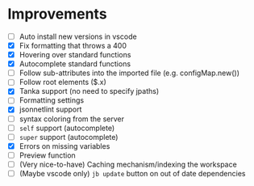 # Improvements

- [ ] Auto install new versions in vscode
- [x] Fix formatting that throws a 400
- [x] Hovering over standard functions
- [x] Autocomplete standard functions
- [ ] Follow sub-attributes into the imported file (e.g. configMap.new())
- [ ] Follow root elements ($.x)
- [x] Tanka support (no need to specify jpaths)
- [ ] Formatting settings
- [x] jsonnetlint support
- [ ] syntax coloring from the server
- [ ] `self` support (autocomplete)
- [ ] `super` support (autocomplete)
- [x] Errors on missing variables
- [ ] Preview function
- [ ] (Very nice-to-have) Caching mechanism/indexing the workspace
- [ ] (Maybe vscode only) `jb update` button on out of date dependencies
